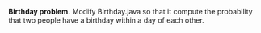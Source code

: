 **Birthday problem.** Modify Birthday.java so that it compute the probability that two people have a birthday within a day of each other.
